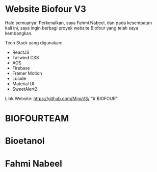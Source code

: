 # Website Biofour V3
Halo semuanya!
Perkenalkan, saya Fahmi Nabeel, dan pada kesempatan kali ini, saya ingin berbagi proyek website Biofour yang telah saya kembangkan.

Tech Stack yang digunakan:
- ReactJS
- Tailwind CSS
- AOS
- Firebase
- Framer Motion
- Lucide
- Material UI
- SweetAlert2

Link Website:
https://github.com/MigoVS/
"# BIOFOUR" 
# BIOFOURTEAM
# Bioetanol
# Fahmi Nabeel 